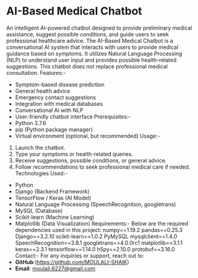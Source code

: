 # AI-Based Medical Chatbot

An intelligent AI-powered chatbot designed to provide preliminary medical assistance, suggest possible conditions, and guide users to seek professional healthcare advice.
The AI-Based Medical Chatbot is a conversational AI system that interacts with users to provide medical guidance based on symptoms.
It utilizes Natural Language Processing (NLP) to understand user input and provides possible health-related suggestions. 
This chatbot does not replace professional medical consultation.
Features:-
- Symptom-based disease prediction
- General health advice
- Emergency contact suggestions
- Integration with medical databases
- Conversational AI with NLP
- User-friendly chatbot interface
Prerequisites:-
- Python 3.7.6
- pip (Python package manager)
- Virtual environment (optional, but recommended)
 Usage:-
1. Launch the chatbot.
2. Type your symptoms or health-related queries.
3. Receive suggestions, possible conditions, or general advice.
4. Follow recommendations to seek professional medical care if needed.
Technologies Used:-
- Python
- Django (Backend Framework)
- TensorFlow / Keras (AI Model)
- Natural Language Processing (SpeechRecognition, googletrans)
- MySQL (Database)
- Scikit-learn (Machine Learning)
- Matplotlib (Data Visualization)
Requirements:-
Below are the required dependencies used in this project:
numpy==1.19.2
pandas==0.25.3
Django==3.2.10
scikit-learn==1.0.2
PyMySQL
mysqlclient==1.4.0
SpeechRecognition==3.8.1
googletrans==4.0.0rc1
matplotlib==3.1.1
keras==2.3.1
tensorflow==1.14.0
h5py==2.10.0
protobuf==3.16.0
Contact:-
For any inquiries or support, reach out to:
- **GitHub**:(https://github.com/MOULALI-SHAIK)
- **Email**: moulali.6227@gmail.com

